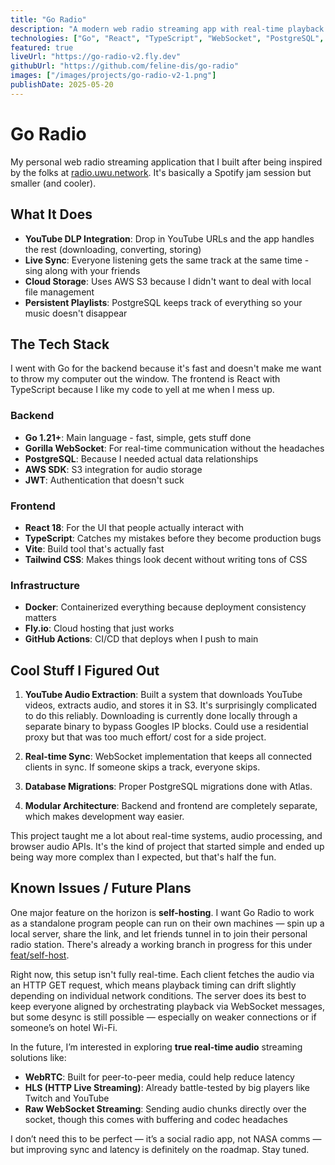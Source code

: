 ```yaml
---
title: "Go Radio"
description: "A modern web radio streaming app with real-time playback and YouTube integration"
technologies: ["Go", "React", "TypeScript", "WebSocket", "PostgreSQL", "AWS S3", "Docker"]
featured: true
liveUrl: "https://go-radio-v2.fly.dev"
githubUrl: "https://github.com/feline-dis/go-radio"
images: ["/images/projects/go-radio-v2-1.png"]
publishDate: 2025-05-20
---
```


# Go Radio

My personal web radio streaming application that I built after being inspired by the folks at [radio.uwu.network](https://radio.uwu.network). It's basically a Spotify jam session but smaller (and cooler).

## What It Does

- **YouTube DLP Integration**: Drop in YouTube URLs and the app handles the rest (downloading, converting, storing)
- **Live Sync**: Everyone listening gets the same track at the same time - sing along with your friends
- **Cloud Storage**: Uses AWS S3 because I didn't want to deal with local file management
- **Persistent Playlists**: PostgreSQL keeps track of everything so your music doesn't disappear

## The Tech Stack

I went with Go for the backend because it's fast and doesn't make me want to throw my computer out the window. The frontend is React with TypeScript because I like my code to yell at me when I mess up.

### Backend
- **Go 1.21+**: Main language - fast, simple, gets stuff done
- **Gorilla WebSocket**: For real-time communication without the headaches
- **PostgreSQL**: Because I needed actual data relationships
- **AWS SDK**: S3 integration for audio storage
- **JWT**: Authentication that doesn't suck

### Frontend
- **React 18**: For the UI that people actually interact with
- **TypeScript**: Catches my mistakes before they become production bugs
- **Vite**: Build tool that's actually fast
- **Tailwind CSS**: Makes things look decent without writing tons of CSS

### Infrastructure
- **Docker**: Containerized everything because deployment consistency matters
- **Fly.io**: Cloud hosting that just works
- **GitHub Actions**: CI/CD that deploys when I push to main

## Cool Stuff I Figured Out

1. **YouTube Audio Extraction**: Built a system that downloads YouTube videos, extracts audio, and stores it in S3. It's surprisingly complicated to do this reliably. Downloading is currently done locally through a separate binary to bypass Googles IP blocks. Could use a residential proxy but that was too much effort/ cost for a side project.

2. **Real-time Sync**: WebSocket implementation that keeps all connected clients in sync. If someone skips a track, everyone skips.

3. **Database Migrations**: Proper PostgreSQL migrations done with Atlas.

4. **Modular Architecture**: Backend and frontend are completely separate, which makes development way easier.

This project taught me a lot about real-time systems, audio processing, and browser audio APIs. It's the kind of project that started simple and ended up being way more complex than I expected, but that's half the fun.

## Known Issues / Future Plans

One major feature on the horizon is **self-hosting**. I want Go Radio to work as a standalone program people can run on their own machines — spin up a local server, share the link, and let friends tunnel in to join their personal radio station. There's already a working branch in progress for this under [feat/self-host](https://github.com/feline-dis/go-radio-v2/tree/feat/self-host).

Right now, this setup isn't fully real-time. Each client fetches the audio via an HTTP GET request, which means playback timing can drift slightly depending on individual network conditions. The server does its best to keep everyone aligned by orchestrating playback via WebSocket messages, but some desync is still possible — especially on weaker connections or if someone’s on hotel Wi-Fi.

In the future, I’m interested in exploring **true real-time audio** streaming solutions like:

- **WebRTC**: Built for peer-to-peer media, could help reduce latency
- **HLS (HTTP Live Streaming)**: Already battle-tested by big players like Twitch and YouTube
- **Raw WebSocket Streaming**: Sending audio chunks directly over the socket, though this comes with buffering and codec headaches

I don’t need this to be perfect — it’s a social radio app, not NASA comms — but improving sync and latency is definitely on the roadmap. Stay tuned.
